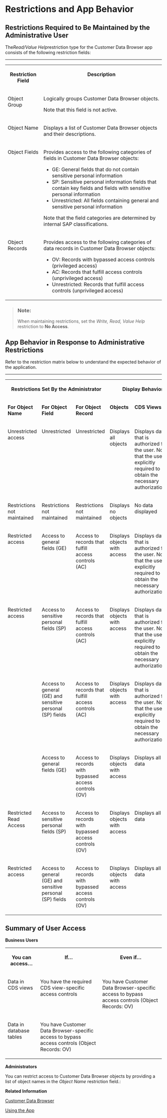 <!-- loio15fb03d11bea4f9d93b6ebad6e96265b -->

# Restrictions and App Behavior



<a name="loio15fb03d11bea4f9d93b6ebad6e96265b__section_qxg_15x_ntb"/>

## Restrictions Required to Be Maintained by the Administrative User

The*Read/Value Help*restriction type for the Customer Data Browser app consists of the following restriction fields:

****


<table>
<tr>
<th valign="top">

Restriction Field

</th>
<th valign="top">

Description

</th>
</tr>
<tr>
<td valign="top">

Object Group

</td>
<td valign="top">

Logically groups Customer Data Browser objects.

Note that this field is not active.

</td>
</tr>
<tr>
<td valign="top">

Object Name

</td>
<td valign="top">

Displays a list of Customer Data Browser objects and their descriptions.

</td>
</tr>
<tr>
<td valign="top">

Object Fields

</td>
<td valign="top">

Provides access to the following categories of fields in Customer Data Browser objects:

-   GE: General fields that do not contain sensitive personal information
-   SP: Sensitive personal information fields that contain key fields and fields with sensitive personal information
-   Unrestricted: All fields containing general and sensitive personal information

Note that the field categories are determined by internal SAP classifications.

</td>
</tr>
<tr>
<td valign="top">

Object Records

</td>
<td valign="top">

Provides access to the following categories of data records in Customer Data Browser objects:

-   OV: Records with bypassed access controls \(privileged access\)
-   AC: Records that fulfill access controls \(unprivileged access\)
-   Unrestricted: Records that fulfill access controls \(unprivileged access\)



</td>
</tr>
</table>

> ### Note:  
> When maintaining restrictions, set the *Write, Read, Value Help* restriction to **No Access**.



<a name="loio15fb03d11bea4f9d93b6ebad6e96265b__section_cj1_cwx_ntb"/>

## App Behavior in Response to Administrative Restrictions

Refer to the restriction matrix below to understand the expected behavior of the application.

****


<table>
<tr>
<th valign="top" colspan="3">

Restrictions Set By the Administrator

</th>
<th valign="top" colspan="5">

Display Behavior in Customer Data Browser App

</th>
</tr>
<tr>
<td valign="top">

**For Object Name**

</td>
<td valign="top">

**For Object Field** 

</td>
<td valign="top">

**For Object Record** 

</td>
<td valign="top">

**Objects**

</td>
<td valign="top">

**CDS Views**

</td>
<td valign="top">

**Database Tables**

</td>
<td valign="top">

**Fields**

</td>
<td valign="top">

**Records**

</td>
</tr>
<tr>
<td valign="top">

Unrestricted access

</td>
<td valign="top">

Unrestricted

</td>
<td valign="top">

Unrestricted

</td>
<td valign="top">

Displays all objects

</td>
<td valign="top">

Displays data that is authorized for the user. Note that the user is explicitly required to obtain the necessary authorizations.

</td>
<td valign="top">

No data displayed

</td>
<td valign="top">

Displays general \(GE\) and sensitive personal \(SP\) fields

</td>
<td valign="top">

Displays records that fulfill access controls \(AC\)

</td>
</tr>
<tr>
<td valign="top">

Restrictions not maintained

</td>
<td valign="top">

Restrictions not maintained

</td>
<td valign="top">

Restrictions not maintained

</td>
<td valign="top">

Displays no objects

</td>
<td valign="top">

No data displayed

</td>
<td valign="top">

No data displayed

</td>
<td valign="top">

No data displayed

</td>
<td valign="top">

No data displayed

</td>
</tr>
<tr>
<td valign="top">

Restricted access

</td>
<td valign="top">

Access to general fields \(GE\)

</td>
<td valign="top">

Access to records that fulfill access controls \(AC\)

</td>
<td valign="top">

Displays objects with access

</td>
<td valign="top">

Displays data that is authorized for the user. Note that the user is explicitly required to obtain the necessary authorizations.

</td>
<td valign="top">

No data displayed

</td>
<td valign="top">

Displays general fields \(GE\)

</td>
<td valign="top">

Displays records that fulfill access controls \(AC\)

</td>
</tr>
<tr>
<td valign="top">

Restricted access

</td>
<td valign="top">

Access to sensitive personal fields \(SP\)

</td>
<td valign="top">

Access to records that fulfill access controls \(AC\)

</td>
<td valign="top">

Displays objects with access

</td>
<td valign="top">

Displays data that is authorized for the user. Note that the user is explicitly required to obtain the necessary authorizations.

</td>
<td valign="top">

No data displayed

</td>
<td valign="top">

Displays sensitive personal fields \(SP\)

</td>
<td valign="top">

Displays records that fulfill access controls \(AC\)

</td>
</tr>
<tr>
<td valign="top">

 

</td>
<td valign="top">

Access to general \(GE\) and sensitive personal \(SP\) fields

</td>
<td valign="top">

Access to records that fulfill access controls \(AC\)

</td>
<td valign="top">

Displays objects with access

</td>
<td valign="top">

Displays data that is authorized for the user. Note that the user is explicitly required to obtain the necessary authorizations.

</td>
<td valign="top">

No data displayed

</td>
<td valign="top">

Displays general \(GE\) and sensitive personal \(SP\) fields

</td>
<td valign="top">

Displays records that fulfill access controls \(AC\)

</td>
</tr>
<tr>
<td valign="top">

 

</td>
<td valign="top">

Access to general fields \(GE\)

</td>
<td valign="top">

Access to records with bypassed access controls \(OV\)

</td>
<td valign="top">

Displays objects with access

</td>
<td valign="top">

Displays all data

</td>
<td valign="top">

Displays all data

</td>
<td valign="top">

Displays general fields \(GE\)

</td>
<td valign="top">

Displays all records

</td>
</tr>
<tr>
<td valign="top">

Restricted Read Access

</td>
<td valign="top">

Access to sensitive personal fields \(SP\)

</td>
<td valign="top">

Access to records with bypassed access controls \(OV\)

</td>
<td valign="top">

Displays objects with access

</td>
<td valign="top">

Displays all data

</td>
<td valign="top">

Displays all data

</td>
<td valign="top">

Displays sensitive personal fields \(SP\)

</td>
<td valign="top">

Displays all records

</td>
</tr>
<tr>
<td valign="top">

Restricted access

</td>
<td valign="top">

Access to general \(GE\) and sensitive personal \(SP\) fields

</td>
<td valign="top">

Access to records with bypassed access controls \(OV\)

</td>
<td valign="top">

Displays objects with access

</td>
<td valign="top">

Displays all data

</td>
<td valign="top">

Displays all data

</td>
<td valign="top">

Displays general \(GE\) and sensitive personal \(SP\) fields

</td>
<td valign="top">

Displays all records

</td>
</tr>
</table>



<a name="loio15fb03d11bea4f9d93b6ebad6e96265b__section_ymh_jyx_ntb"/>

## Summary of User Access

**Business Users**


<table>
<tr>
<th valign="top">

You can access…

</th>
<th valign="top">

If…

</th>
<th valign="top">

Even if…

</th>
</tr>
<tr>
<td valign="top">

Data in CDS views

</td>
<td valign="top">

You have the required CDS view-specific access controls

</td>
<td valign="top">

You have Customer Data Browser-specific access to bypass access controls \(Object Records: OV\)

</td>
</tr>
<tr>
<td valign="top">

Data in database tables

</td>
<td valign="top">

You have Customer Data Browser-specific access to bypass access controls \(Object Records: OV\)

</td>
<td valign="top">

 

</td>
</tr>
</table>

**Administrators**

You can restrict access to Customer Data Browser objects by providing a list of object names in the *Object Name* restriction field.:

**Related Information**  


[Customer Data Browser](customer-data-browser-c570bf8.md)

[Using the App](using-the-app-c222a96.md "")

